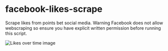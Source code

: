 # facebook-likes-scrape
Scrape likes from points bet social media.
Warning Facebook does not allow webscraping so ensure you have explicit written permission before running this script.


![Likes over time image](https://github.com/ted-marozzi/pointsbet-scrape/blob/master/pointsbet.png?raw=true)
